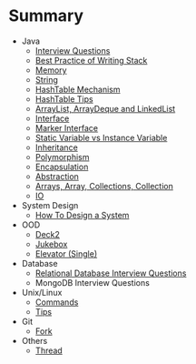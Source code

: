 # Summary
* Java
	* [Interview Questions](java/interviewQuestions.md)
	* [Best Practice of Writing Stack](java/stack.md)
	* [Memory](java/memory.md)
	* [String](java/string.md)
	* [HashTable Mechanism](java/hashTableMechanism.md)
	* [HashTable Tips](java/hashTableTips.md)
	* [ArrayList, ArrayDeque and LinkedList](java/arrayListAndArrayDeque.md)
	* [Interface](java/interface.md)
	* [Marker Interface](java/markerInterface.md)
	* [Static Variable vs Instance Variable](java/staticVar_vs_instanceVar.md)
	* [Inheritance](java/inheritance.md)
	* [Polymorphism](java/polymorphism.md)
	* [Encapsulation](java/encapsulation.md)
	* [Abstraction](java/abstraction.md)
	* [Arrays, Array, Collections, Collection](java/arraysCollections.md)
	* [IO](java/io.md)
* System Design
	* [How To Design a System](sys/howTo.md)
* OOD
	* [Deck2](https://github.com/starwavelin/JavaPrac/tree/master/OOD/src/deck2)
	* [Jukebox](https://github.com/starwavelin/JavaPrac/tree/master/OOD/src/jukebox)
	* [Elevator (Single)](https://github.com/starwavelin/JavaPrac/tree/master/OOD/src/singleElevator)
* Database
	* [Relational Database Interview Questions](db/sqlInterview.md)
	* MongoDB Interview Questions
* Unix/Linux
	* [Commands](unix/commands.md)
	* [Tips](unix/tips.md)
* Git
	* [Fork](git/fork.md)
* Others
	* [Thread](others/thread.md)
